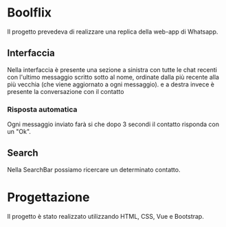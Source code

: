 # Boolflix #
Il progetto prevedeva di realizzare una replica della web-app di Whatsapp.

## Interfaccia ##
Nella interfaccia è presente una sezione a sinistra con tutte le chat recenti con l'ultimo messaggio scritto sotto al nome, ordinate dalla più recente alla più vecchia (che viene aggiornato a ogni messaggio). e a destra invece è presente la conversazione con il contatto

### Risposta automatica ###
Ogni messaggio inviato farà si che dopo 3 secondi il contatto risponda con un "Ok".

## Search ##
Nella SearchBar possiamo ricercare un determinato contatto.

# Progettazione #
Il progetto è stato realizzato utilizzando HTML, CSS, Vue e Bootstrap.
